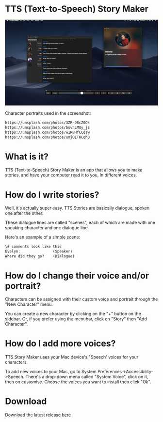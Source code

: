 # TTS (Text-to-Speech) Story Maker

![Screenshot](/Screenshots/photo.png)

Character portraits used in the screenshot:
```
https://unsplash.com/photos/3ZR-98cZ0Os
https://unsplash.com/photos/bsvhLMUy_jE
https://unsplash.com/photos/w1RBHfCCdsw
https://unsplash.com/photos/umjO1TKCqh0
```

# What is it?
TTS (Text-to-Speech) Story Maker is an app that allows you to make stories, and have your computer read it to you, In different voices.

# How do I write stories?
Well, it's actually super easy. TTS Stories are basically dialogue, spoken one after the other. 

These dialogue lines are called "scenes", each of which are made with one speaking character and one dialogue line. 

Here's an example of a simple scene:

```
\# comments look like this
Evelyn:               (Speaker)
Where did they go?    (Dialogue)
```

# How do I change their voice and/or portrait?
Characters can be assigned with their custom voice and portrait through the "New Character" menu. 

You can create a new character by clicking on the "+" button on the sidebar. Or, if you prefer using the menubar, click on "Story" then "Add Character".

# How do I add more voices?
TTS Story Maker uses your Mac device's "Speech' voices for your characters. 

To add new voices to your Mac, go to System Preferences->Accessibility->Speech. There's a drop-down menu called "System Voice", click on it, then on customise. Choose the voices you want to install then click "Ok".

# Download
Download the latest release [here](https://github.com/MissEmlizB/TTS-Story-Maker/releases)
